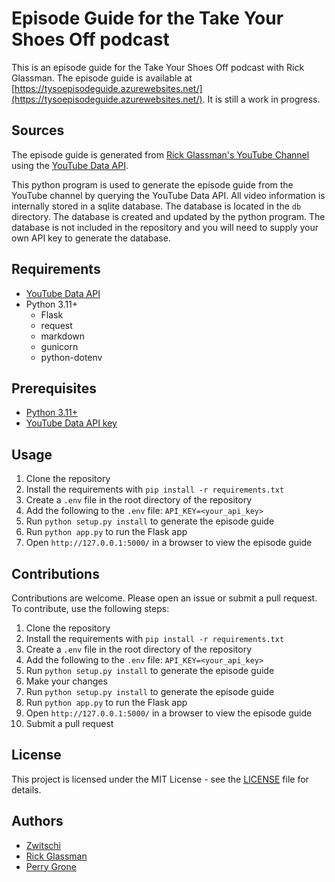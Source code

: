# Episode Guide for the Take Your Shoes Off podcast

This is an episode guide for the Take Your Shoes Off podcast with Rick Glassman. The episode guide is available at [https://tysoepisodeguide.azurewebsites.net/](https://tysoepisodeguide.azurewebsites.net/). It is still a work in progress.

## Sources

The episode guide is generated from [Rick Glassman's YouTube Channel](https://www.youtube.com/@rickglassman) using the [YouTube Data API](https://developers.google.com/youtube).

This python program is used to generate the episode guide from the YouTube channel by querying the YouTube Data API. All video information is internally stored in a sqlite database. The database is located in the `db` directory. The database is created and updated by the python program. The database is not included in the repository and you will need to supply your own API key to generate the database.

## Requirements

* [YouTube Data API](https://developers.google.com/youtube)
* Python 3.11+
    * Flask
    * request
    * markdown
    * gunicorn
    * python-dotenv

## Prerequisites

* [Python 3.11+](https://www.python.org/downloads/)
* [YouTube Data API key](https://developers.google.com/youtube/v3/getting-started)

## Usage

1. Clone the repository
2. Install the requirements with `pip install -r requirements.txt`
3. Create a `.env` file in the root directory of the repository
4. Add the following to the `.env` file: `API_KEY=<your_api_key>`
5. Run `python setup.py install` to generate the episode guide
6. Run `python app.py` to run the Flask app
7. Open `http://127.0.0.1:5000/` in a browser to view the episode guide

## Contributions

Contributions are welcome. Please open an issue or submit a pull request.
To contribute, use the following steps:

1. Clone the repository
2. Install the requirements with `pip install -r requirements.txt`
3. Create a `.env` file in the root directory of the repository
4. Add the following to the `.env` file: `API_KEY=<your_api_key>`
5. Run `python setup.py install` to generate the episode guide
6. Make your changes
7. Run `python setup.py install` to generate the episode guide
8. Run `python app.py` to run the Flask app
9. Open `http://127.0.0.1:5000/` in a browser to view the episode guide
10. Submit a pull request

## License

This project is licensed under the MIT License - see the [LICENSE](LICENSE) file for details.

## Authors

* [Zwitschi](https://zwitschi.net)
* [Rick Glassman](https://rickglassman.com)
* [Perry Grone](https://www.harryandmarv.co)
